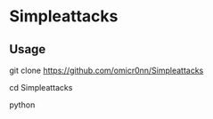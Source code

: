 # Simpleattacks

## Usage

git clone https://github.com/omicr0nn/Simpleattacks

cd Simpleattacks

python <filename>
